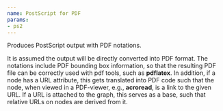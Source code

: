 ```yaml
---
name: PostScript for PDF
params:
- ps2
---
```

Produces PostScript output with PDF notations.

It is assumed the output
will be directly converted into PDF format. The notations include PDF
bounding box information, so that the resulting PDF file can be correctly
used with pdf tools, such as **pdflatex**.
In addition, if a node has a URL
attribute, this gets translated into PDF code such that the node,
when viewed in a PDF-viewer, e.g.,
**acroread**,
is a link to the given URL. If a URL is attached to the graph, this serves
as a base, such that relative URLs on nodes are derived from it.
